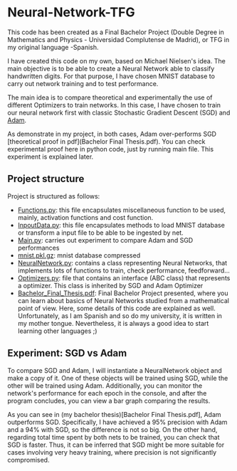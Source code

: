 # Neural-Network-TFG
 
This code has been created as a Final Bachelor Project (Double Degree in Mathematics and Physics - Universidad Complutense de Madrid), or TFG in my original language -Spanish.

I have created this code on my own, based on Michael Nielsen's idea. The main objective is to be able to create a Neural Network able to classify handwritten digits. For that purpose, I have chosen MNIST database to carry out network training and to test performance.

The main idea is to compare theoretical  and experimentally the use of different Optimizers to train networks. In this case, I have chosen to train our neural network first with classic Stochastic Gradient Descent (SGD) and [Adam](https://arxiv.org/abs/1412.6980).

As demonstrate in my project, in both cases, Adam over-performs SGD [theoretical  proof in pdf](Bachelor Final Thesis.pdf). You can check experimental proof here in python code, just by running main file. This experiment is explained later.

## Project structure

Project is structured as follows:
- [Functions.py](Functions.py): this file encapsulates miscellaneous function to be used, mainly, activation functions and cost function.
- [InpoutData.py](InputData.py): this file encapsulates methods to load MNIST database or transform a input file to be able to be ingested by net.
- [Main.py](Main.py): carries out experiment to compare Adam and SGD performances
- [mnist.pkl.gz](mnist.pkl.gz): mnist database compressed
- [NeuralNetwork.py](NeuralNetwork.py): contains a class representing Neural Networks, that implements lots of functions to train, check performance, feedforward...
- [Optimizers.py](Optimizers.py):  file that contains an interface (ABC class) that represents a optimizer. This class is inherited by SGD and Adam Optimizer 
- [Bachelor_Final_Thesis.pdf](Bachelor_Final_Thesis.pdf): Final Bachelor Project presented, where you can learn about basics of Neural Networks studied from a mathematical point of view. Here, some details of this code are explained as well. Unfortunately, as I am Spanish and so do my university, it is written in my mother tongue. Nevertheless, it is always a good idea to start learning other languages ;)

## Experiment: SGD vs Adam

To compare SGD and Adam, I will instantiate a NeuralNetwork object and make a copy of it. One of these objects will be trained using SGD, while the other will be trained using Adam. Additionally, you can monitor the network's performance for each epoch in the console, and after the program concludes, you can view a bar graph comparing the results.

As you can see in (my bachelor thesis)[Bachelor Final Thesis.pdf], Adam outperforms  SGD. Specifically, I have achieved a 95% precision with Adam and a 94% with SGD, so the difference is not so big. On the other hand, regarding total time spent by both nets to be trained, you can check that SGD is faster. Thus, it can be inferred that SGD might be more suitable for cases involving very heavy training, where precision is not significantly compromised.
